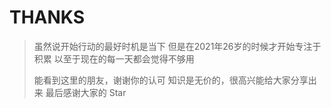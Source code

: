 # THANKS

> 虽然说开始行动的最好时机是当下
> 但是在2021年26岁的时候才开始专注于积累
> 以至于现在的每一天都会觉得不够用
> 
> 能看到这里的朋友，谢谢你的认可
> 知识是无价的，很高兴能给大家分享出来
> 最后感谢大家的 Star


